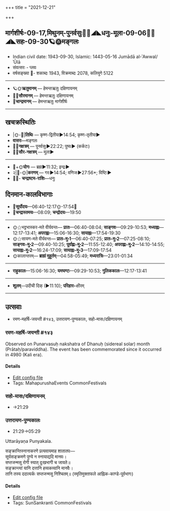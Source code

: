 +++
title = "2021-12-21"

+++
## मार्गशीर्षः-09-17,मिथुनम्-पुनर्वसुः🌛🌌◢◣धनुः-मूला-09-06🌌🌞◢◣सहः-09-30🪐🌞मङ्गलः
- Indian civil date: 1943-09-30, Islamic: 1443-05-16 Jumādā al-ʾAwwal/ʾŪlā
- संवत्सरः - प्लवः
- वर्षसङ्ख्या 🌛- शकाब्दः 1943, विक्रमाब्दः 2078, कलियुगे 5122
___________________
- 🪐🌞**ऋतुमानम्** — हेमन्तऋतुः दक्षिणायनम्
- 🌌🌞**सौरमानम्** — हेमन्तऋतुः दक्षिणायनम्
- 🌛**चान्द्रमानम्** — हेमन्तऋतुः मार्गशीर्षः
___________________


## खचक्रस्थितिः
- |🌞-🌛|**तिथिः** — कृष्ण-द्वितीया►14:54; कृष्ण-तृतीया►  
- **वासरः**—मङ्गलः  
- 🌌🌛**नक्षत्रम्** — पुनर्वसुः►22:22; पुष्यः► (कर्कटः)  
- 🌌🌞**सौर-नक्षत्रम्** — मूला►  
___________________
- 🌛+🌞**योगः** — ब्रह्म►11:32; इन्द्रः►  
- २|🌛-🌞|**करणम्** — गरः►14:54; वणिजः►27:56*; विष्टिः►  
- 🌌🌛- **चन्द्राष्टम-राशिः**—धनुः  


## दिनमान-कालविभागाः
- 🌅**सूर्योदयः**—06:40-12:17🌞️-17:54🌇  
- 🌛**चन्द्रास्तमयः**—08:09; **चन्द्रोदयः**—19:50  
___________________
- 🌞⚝भट्टभास्कर-मते वीर्यवन्तः— **प्रातः**—06:40-08:04; **साङ्गवः**—09:29-10:53; **मध्याह्नः**—12:17-13:41; **अपराह्णः**—15:06-16:30; **सायाह्नः**—17:54-19:30  
- 🌞⚝सायण-मते वीर्यवन्तः— **प्रातः-मु॰1**—06:40-07:25; **प्रातः-मु॰2**—07:25-08:10; **साङ्गवः-मु॰2**—09:40-10:25; **पूर्वाह्णः-मु॰2**—11:55-12:40; **अपराह्णः-मु॰2**—14:10-14:55; **सायाह्नः-मु॰2**—16:24-17:09; **सायाह्नः-मु॰3**—17:09-17:54  
- 🌞कालान्तरम्— **ब्राह्मं मुहूर्तम्**—04:58-05:49; **मध्यरात्रिः**—23:01-01:34  
___________________
- **राहुकालः**—15:06-16:30; **यमघण्टः**—09:29-10:53; **गुलिककालः**—12:17-13:41  
___________________
- **शूलम्**—उदीची दिक् (►11:10); **परिहारः**–क्षीरम्  
___________________

## उत्सवाः
- रमण-महर्षि-जयन्ती #१४३, उत्तरायण-पुण्यकालः, सहो-मासः/दक्षिणायनम्
### रमण-महर्षि-जयन्ती #१४३

Observed on Punarvasuḥ nakshatra of Dhanuḥ (sidereal solar) month (Prātaḥ/paraviddha). The event has been commemorated since it occurred in 4980 (Kali era).  


#### Details
- [Edit config file](https://github.com/jyotisham/adyatithi/tree/master/mahApuruSha/smArta-misc/sidereal_solar_month/nakshatra/09/07/ramaNa~maharSi~jayantI.toml)
- Tags: MahapurushaEvents CommonFestivals


### सहो-मासः/दक्षिणायनम्
- →21:29
### उत्तरायण-पुण्यकालः
- 21:29→05:29

Uttarāyaṇa Punyakala.

सङ्क्रान्तिस्नानाकरणे प्रत्यवायमाह शातातपः—  
सूर्यसङ्क्रमणे पुण्ये न स्नायाद्यदि मानवः।  
सप्तजन्मसु रोगी स्यात् दुःखभागी च जायते॥  
सङ्क्रान्त्यां यानि दत्तानि हव्यकव्यानि मानवैः।  
तानि तस्य ददात्यर्कः सप्तजन्मसु निश्चितम्॥ (स्मृतिमुक्ताफले आह्निक-काण्डे-पूर्वभागः)



#### Details
- [Edit config file](https://github.com/jyotisham/adyatithi/tree/master/time_focus/sankrAnti/description_only/uttarAyaNa-puNyakAlaH.toml)
- Tags: SunSankranti CommonFestivals


